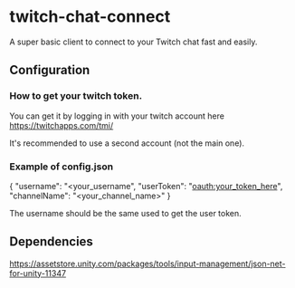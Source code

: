 # twitch-chat-connect
A super basic client to connect to your Twitch chat fast and easily.

## Configuration
### How to get your twitch token.

You can get it by logging in with your twitch account here https://twitchapps.com/tmi/

It's recommended to use a second account (not the main one).

### Example of config.json

{
	"username": "<your_username",
	"userToken": "<oauth:your_token_here>",
	"channelName": "<your_channel_name>"
}

The username should be the same used to get the user token.


## Dependencies

https://assetstore.unity.com/packages/tools/input-management/json-net-for-unity-11347
